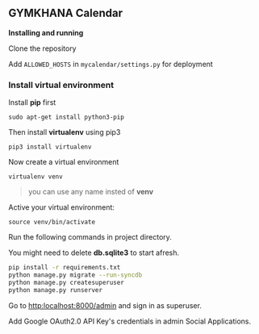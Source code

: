 ## GYMKHANA Calendar

__Installing and running__

Clone the repository

Add  `ALLOWED_HOSTS` in `mycalendar/settings.py` for deployment

### Install virtual environment

Install **pip** first

    sudo apt-get install python3-pip

Then install **virtualenv** using pip3

    pip3 install virtualenv 

Now create a virtual environment

    virtualenv venv 

>you can use any name insted of **venv**

Active your virtual environment:

    source venv/bin/activate

Run the following commands in project directory.

You might need to delete **db.sqlite3** to start afresh.

```bash
pip install -r requirements.txt
python manage.py migrate --run-syncdb
python manage.py createsuperuser
python manage.py runserver
```

Go to [http:localhost:8000/admin](http:localhost:8000/admin) and sign in as superuser.

Add Google OAuth2.0 API Key's credentials in admin Social Applications.
